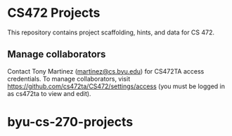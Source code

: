 # CS472 Projects
This repository contains project scaffolding, hints, and data for CS 472.

## Manage collaborators
Contact Tony Martinez (martinez@cs.byu.edu) for CS472TA access credentials. To manage collaborators, visit https://github.com/cs472ta/CS472/settings/access (you must be logged in as cs472ta to view and edit).

# byu-cs-270-projects
